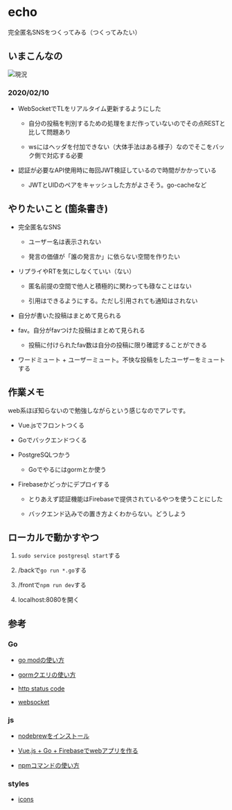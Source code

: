 # echo

完全匿名SNSをつくってみる（つくってみたい）

## いまこんなの

![現況](https://github.com/suihan74/echo/wiki/images/ss_3.png "2020/02/02")

### 2020/02/10

- WebSocketでTLをリアルタイム更新するようにした

    - 自分の投稿を判別するための処理をまだ作っていないのでその点RESTと比して問題あり

    - wsにはヘッダを付加できない（大体手法はある様子）なのでそこをバック側で対応する必要
    
- 認証が必要なAPI使用時に毎回JWT検証しているので時間がかかっている

    - JWTとUIDのペアをキャッシュした方がよさそう。go-cacheなど

## やりたいこと (箇条書き)

- 完全匿名なSNS

    - ユーザー名は表示されない

    - 発言の価値が「誰の発言か」に依らない空間を作りたい

- リプライやRTを気にしなくていい（ない）

    - 匿名前提の空間で他人と積極的に関わっても碌なことはない

    - 引用はできるようにする。ただし引用されても通知はされない

- 自分が書いた投稿はまとめて見られる

- fav。自分がfavつけた投稿はまとめて見られる

    - 投稿に付けられたfav数は自分の投稿に限り確認することができる

- ワードミュート + ユーザーミュート。不快な投稿をしたユーザーをミュートする

## 作業メモ

web系ほぼ知らないので勉強しながらという感じなのでアレです。

- Vue.jsでフロントつくる

- Goでバックエンドつくる

- PostgreSQLつかう

  - Goでやるにはgormとか使う

- Firebaseかどっかにデプロイする

  - とりあえず認証機能はFirebaseで提供されているやつを使うことにした

  - バックエンド込みでの置き方よくわからない。どうしよう

## ローカルで動かすやつ

1. `sudo service postgresql start`する

2. /backで`go run *.go`する

3. /frontで`npm run dev`する

4. localhost:8080を開く

## 参考

### Go

- [go modの使い方](https://blog.mmmcorp.co.jp/blog/2019/10/10/go-mod/)

- [gormクエリの使い方](http://gorm.io/ja_JP/docs/query.html)

- [http status code](http://golang.jp/pkg/http)

- [websocket](https://qiita.com/__init__/items/08cbc3a870178fd6fc32)

### js

- [nodebrewをインストール](https://contents.shinonomekazan.com/tips/wsl-with-node.html#node-jsのインストール)

- [Vue.js + Go + Firebaseでwebアプリを作る](https://qiita.com/po3rin/items/d3e016d01162e9d9de80)

- [npmコマンドの使い方](https://qiita.com/wifecooky/items/c3be77e54233fcfca376)

### styles

- [icons](https://freedesignresources.net/100-free-minimal-line-icons/)

